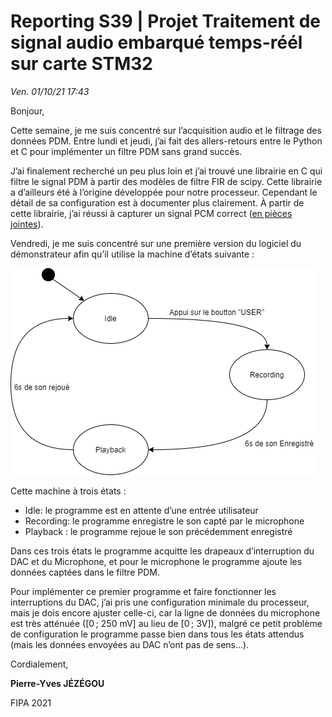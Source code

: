 # Reporting S39 | Projet Traitement de signal audio embarqué temps-réél sur carte STM32

*Ven. 01/10/21 17:43*

Bonjour,

Cette semaine, je me suis concentré sur l’acquisition audio et le filtrage des données PDM. Entre lundi et jeudi, j’ai fait des allers-retours entre le Python et C pour implémenter un filtre PDM sans grand succès.  

J’ai finalement recherché un peu plus loin et j’ai trouvé une librairie en C qui filtre le signal PDM à partir des modèles de filtre FIR de scipy. Cette librairie a d’ailleurs été à l’origine développée pour notre processeur. Cependant le détail de sa configuration est à documenter plus clairement. À partir de cette librairie, j’ai réussi à capturer un signal PCM correct ([en pièces jointes](https://piwithy.fr/files/Public/ensta/pfe_stm32/assets/00_Documentation/Reporting/son_s39.wav)).

Vendredi, je me suis concentré sur une première version du logiciel du démonstrateur afin qu’il utilise la machine d’états suivante :

 ![state_machine](pieces_jointes/state_machine_s39.png)

 Cette machine à trois états :

- Idle: le programme est en attente d’une entrée utilisateur
- Recording: le programme enregistre le son capté par le microphone
- Playback : le programme rejoue le son précédemment enregistré

Dans ces trois états le programme acquitte les drapeaux d’interruption du DAC et du Microphone, et pour le microphone le programme ajoute les données captées dans le filtre PDM.

Pour implémenter ce premier programme et faire fonctionner les interruptions du DAC, j’ai pris une configuration minimale du processeur, mais je dois encore ajuster celle-ci, car la ligne de données du microphone est très atténuée ([0 ; 250 mV] au lieu de [0 ; 3V]), malgré ce petit problème de configuration le programme passe bien dans tous les états attendus (mais les données envoyées au DAC n’ont pas de sens…).


Cordialement,

**Pierre-Yves JÉZÉGOU**
 
FIPA 2021
